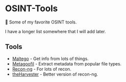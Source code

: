 # OSINT-Tools
:eyes: Some of my favorite OSINT tools.
 
I have a longer list somewhere that I will add later.

## Tools
 - [Maltego](https://www.paterva.com/web7/) - Get info from lots of things.
 - [Metagoofil](https://github.com/kurobeats/metagoofil) - Extract metadata from popular file types.
 - [Recon-ng](https://bitbucket.org/LaNMaSteR53/recon-ng) - For lots of recon.
 - [theHarvester](https://github.com/laramies/theHarvester) - Better version of recon-ng.
